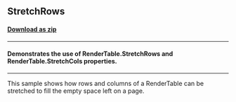 ## StretchRows
#### [Download as zip](https://grapecity.github.io/DownGit/#/home?url=https://github.com/GrapeCity/ComponentOne-WinForms-Samples/tree/master/NetFramework\PrintDocument\CS\StretchRows)
____
#### Demonstrates the use of RenderTable.StretchRows and RenderTable.StretchCols properties.
____
This sample shows how rows and columns of a RenderTable can be stretched to fill the empty space left on a page.
